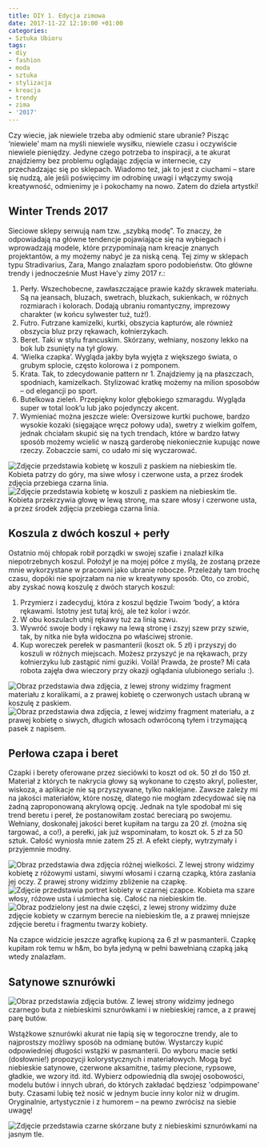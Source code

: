 ```yaml
---
title: DIY 1. Edycja zimowa
date: 2017-11-22 12:10:00 +01:00
categories:
- Sztuka Ubioru
tags:
- diy
- fashion
- moda
- sztuka
- stylizacja
- kreacja
- trendy
- zima
- '2017'
---
```


<olela-narrative>
Czy wiecie, jak niewiele trzeba aby odmienić stare ubranie? Pisząc ‘niewiele’ mam na myśli niewiele wysiłku, niewiele czasu i oczywiście niewiele pieniędzy. Jedyne czego potrzeba to inspiracji, a te akurat znajdziemy bez problemu oglądając zdjęcia w internecie, czy przechadzając się po sklepach. Wiadomo też, jak to jest z ciuchami – stare się nudzą, ale jeśli poświęcimy im odrobinę uwagi i włączymy swoją kreatywność, odmienimy je i pokochamy na nowo. Zatem do dzieła artystki!
</olela-narrative>


## Winter Trends 2017

Sieciowe sklepy serwują nam tzw. „szybką modę”. To znaczy, że odpowiadają na główne tendencje pojawiające się na wybiegach i wprowadzają modele, które przypominają nam kreacje znanych projektantów, a my możemy nabyć je za niską ceną. Tej zimy w sklepach typu Stradivarius, Zara, Mango znalazłam sporo podobieństw. Oto główne trendy i jednocześnie Must Have’y zimy 2017 r.:

1. Perły. Wszechobecne, zawłaszczające prawie każdy skrawek materiału. Są na jeansach, bluzach, swetrach, bluzkach, sukienkach, w różnych rozmiarach i kolorach. Dodają ubraniu romantyczny, imprezowy charakter (w końcu sylwester tuż, tuż!).
2. Futro. Futrzane kamizelki, kurtki, obszycia kapturów, ale również obszycia bluz przy rękawach, kołnierzykach.
3. Beret. Taki w stylu francuskim. Skórzany, wełniany, noszony lekko na bok lub zsunięty na tył glowy.
4. ‘Wielka czapka’. Wygląda jakby była wyjęta z większego świata, o grubym splocie, często kolorowa i z pomponem.
5. Krata. Tak, to zdecydowanie pattern nr 1. Znajdziemy ją na płaszczach, spodniach, kamizelkach. Stylizować kratkę możemy na milion sposobów – od elegancji po sport.
6. Butelkowa zieleń. Przepiękny kolor głębokiego szmaragdu. Wygląda super w total look’u lub jako pojedynczy akcent. 
7. Wymieniać można jeszcze wiele: Oversizowe kurtki puchowe, bardzo wysokie kozaki (sięgające wręcz połowy uda), swetry z wielkim golfem, jednak chciałam skupić się na tych trendach, które w bardzo łatwy sposób możemy wcielić w naszą garderobę niekoniecznie kupując nowe rzeczy. Zobaczcie sami, co udało mi się wyczarować.

![Zdjęcie przedstawia kobietę w koszuli z paskiem na niebieskim tle. Kobieta patrzy do góry, ma siwe włosy i czerwone usta, a przez środek zdjęcia przebiega czarna linia.](https://assets0.ello.co/uploads/asset/attachment/6573107/ello-optimized-c2a4b0f9.jpg)
![Zdjęcie przedstawia kobietę w koszuli z paskiem na niebieskim tle. Kobieta przekrzywia głowę w lewą stronę, ma szare włosy i czerwone usta, a przez środek zdjęcia przebiega czarna linia.](https://assets0.ello.co/uploads/asset/attachment/6573109/ello-optimized-60b8b9ad.jpg)

## Koszula z dwóch koszul + perły 

Ostatnio mój chłopak robił porządki w swojej szafie i znalazł kilka niepotrzebnych koszul. Położył je na mojej półce z myślą, że zostaną przeze mnie wykorzystane w pracowni jako ubranie robocze. Przeleżały tam trochę czasu, dopóki nie spojrzałam na nie w kreatywny sposób. Oto, co zrobić, aby zyskać nową koszulę z dwóch starych koszul:
1. Przymierz i zadecyduj, która z koszul będzie Twoim ‘body’, a która rękawami. Istotny jest tutaj krój, ale też kolor i wzór.
2. W obu koszulach utnij rękawy tuż za linią szwu.
3. Wywróć swoje body i rękawy na lewą stronę i zszyj szew przy szwie, tak, by nitka nie była widoczna po właściwej stronie.
4. Kup woreczek perełek w pasmanterii (koszt ok. 5 zł) i przyszyj do koszuli w różnych miejscach. Możesz przyszyć je na rękawach, przy kołnierzyku lub zastąpić nimi guziki.
Voilà! Prawda, że proste? Mi cała robota zajęła dwa wieczory przy okazji oglądania ulubionego serialu :).

![Obraz przedstawia dwa zdjęcia, z lewej strony widzimy fragment materiału z koralikami, a z prawej kobietę o czerwonych ustach ubraną w koszulę z paskiem.](https://assets0.ello.co/uploads/asset/attachment/6573330/ello-optimized-a4f6ddd7.jpg)
![Obraz przedstawia dwa zdjęcia, z lewej widzimy fragment materiału, a z prawej kobietę o siwych, długich włosach odwróconą tyłem i trzymającą pasek z napisem.](https://assets1.ello.co/uploads/asset/attachment/6573331/ello-optimized-ba4ef117.jpg)

## Perłowa czapa i beret

Czapki i berety oferowane przez sieciówki to koszt od ok. 50 zł do 150 zł. Materiał z których te nakrycia głowy są wykonane to często akryl, poliester, wiskoza, a aplikacje nie są przyszywane, tylko naklejane. Zawsze zależy mi na jakości materiałów, które noszę, dlatego nie mogłam zdecydować się na żadną zaproponowaną akrylową opcję. Jednak na tyle spodobał mi się trend beretu i pereł, że postanowiłam zostać bereciarą po swojemu. Wełniany, doskonałej jakości beret kupiłam na targu za 20 zł. (można się targować, a co!), a perełki, jak już wspominałam, to koszt ok. 5 zł za 50 sztuk. Całość wyniosła mnie zatem 25 zł. A efekt ciepły, wytrzymały i przyjemnie modny.

![Obraz przedstawia dwa zdjęcia różnej wielkości. Z lewej strony widzimy kobietę z różowymi ustami, siwymi włosami i czarną czapką, która zasłania jej oczy. Z prawej strony widzimy zbliżenie na czapkę.](https://assets0.ello.co/uploads/asset/attachment/6573112/ello-optimized-a662d1a3.jpg)
![Zdjęcie przedstawia portret kobiety w czarnej czapce. Kobieta ma szare włosy, różowe usta i uśmiecha się. Całość na niebieskim tle.](https://assets1.ello.co/uploads/asset/attachment/6573116/ello-optimized-8d89fded.jpg)
![Obraz podzielony jest na dwie części, z lewej strony widzimy duże zdjęcie kobiety w czarnym berecie na niebieskim tle, a z prawej mniejsze zdjęcie beretu i fragmentu twarzy kobiety.](https://assets1.ello.co/uploads/asset/attachment/6575280/ello-optimized-097d7025.jpg)

Na czapce widzicie jeszcze agrafkę kupioną za 6 zł w pasmanterii. Czapkę kupiłam rok temu w h&m, bo była jedyną w pełni bawełnianą czapką jaką wtedy znalazłam.

## Satynowe sznurówki

![Obraz przedstawia zdjęcia butów. Z lewej strony widzimy jednego czarnego buta z niebieskimi sznurówkami i w niebieskiej ramce, a z prawej parę butów.](https://assets2.ello.co/uploads/asset/attachment/6573125/ello-optimized-8bb0c604.jpg)

Wstążkowe sznurówki akurat nie łapią się w tegoroczne trendy, ale to najprostszy możliwy sposób na odmianę butów. Wystarczy kupić odpowiedniej długości wstążki w pasmanterii. Do wyboru macie setki (dosłownie!) propozycji kolorystycznych i materiałowych. Mogą być niebieskie satynowe, czerwone aksamitne, taśmy plecione, rypsowe, gładkie, we wzory itd. itd. Wybierz odpowiednią dla swojej osobowości, modelu butów i innych ubrań, do których zakładać będziesz 'odpimpowane' buty. Czasami lubię też nosić w jednym bucie inny kolor niż w drugim. Oryginalnie, artystycznie i z humorem – na pewno zwrócisz na siebie uwagę!

![Zdjęcie przedstawia czarne skórzane buty z niebieskimi sznurówkami na jasnym tle.](https://assets1.ello.co/uploads/asset/attachment/6573120/ello-optimized-fdcfd45b.jpg)


